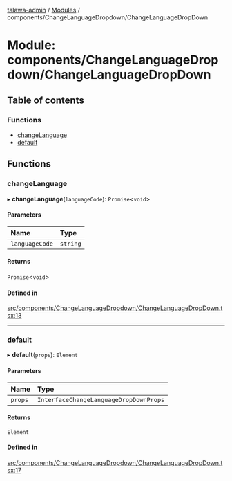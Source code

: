 [talawa-admin](../README.md) / [Modules](../modules.md) / components/ChangeLanguageDropdown/ChangeLanguageDropDown

# Module: components/ChangeLanguageDropdown/ChangeLanguageDropDown

## Table of contents

### Functions

- [changeLanguage](components_ChangeLanguageDropdown_ChangeLanguageDropDown.md#changelanguage)
- [default](components_ChangeLanguageDropdown_ChangeLanguageDropDown.md#default)

## Functions

### changeLanguage

▸ **changeLanguage**(`languageCode`): `Promise`\<`void`\>

#### Parameters

| Name | Type |
| :------ | :------ |
| `languageCode` | `string` |

#### Returns

`Promise`\<`void`\>

#### Defined in

[src/components/ChangeLanguageDropdown/ChangeLanguageDropDown.tsx:13](https://github.com/disha1202/talawa-admin/blob/b7b8ade/src/components/ChangeLanguageDropdown/ChangeLanguageDropDown.tsx#L13)

___

### default

▸ **default**(`props`): `Element`

#### Parameters

| Name | Type |
| :------ | :------ |
| `props` | `InterfaceChangeLanguageDropDownProps` |

#### Returns

`Element`

#### Defined in

[src/components/ChangeLanguageDropdown/ChangeLanguageDropDown.tsx:17](https://github.com/disha1202/talawa-admin/blob/b7b8ade/src/components/ChangeLanguageDropdown/ChangeLanguageDropDown.tsx#L17)
